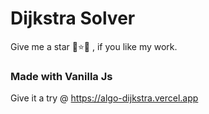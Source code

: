# Dijkstra Solver

Give me a star 🤩⭐🌟 , if you like my work.

### Made with Vanilla Js

Give it a try @ https://algo-dijkstra.vercel.app
